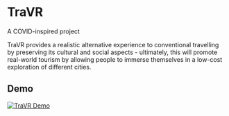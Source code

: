 # TraVR

A COVID-inspired project

TraVR provides a realistic alternative experience to conventional travelling by preserving its cultural and social aspects - ultimately, this will promote real-world tourism by allowing people to immerse themselves in a low-cost exploration of different cities.

## Demo

[![TraVR Demo](https://j.gifs.com/J86w3K.gif)](https://youtu.be/ejFHGL_Igf4)
